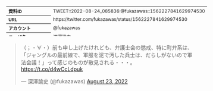 <table style="font-size: 9pt; width: 610px; margin-bottom: 20px; height: 80px;">
<tbody>
    <tr>
        <th align=left>資料ID</th>
        <td align=left>TWEET::2022-08-24_085836:@fukazawas::1562227841629974530</td>
    </tr>
    <tr>
        <th align=left>URL</th>
        <td align=left>https://twitter.com/fukazawas/status/1562227841629974530</td>
    </tr>
    <tr>
        <th align=left>アカウント</th>
        <td align=left>@fukazawas</td>
    </tr>
    <tr>
        <th align=left>ユーザ名</th>
        <td align=left>深澤諭史</td>
    </tr>
    <tr>
        <th align=left>ツイートの記録日時</th>
        <td align=left>created_at 2022-08-24_1123</td>
    </tr>
</tbody>
</table>
<blockquote class="twitter-tweet" data-width="450"  data-lang="ja"><p lang="ja" dir="ltr">（；・∀・）前も申し上げたけれども、弁護士会の懲戒、特に町弁系は、「ジャングルの最前線で、軍服を泥で汚した兵士は、だらしがないので軍法会議！」って感じのものが散見される・・・。 <a href="https://t.co/d4wCcLdpuk">https://t.co/d4wCcLdpuk</a></p>&mdash; 深澤諭史 (@fukazawas) <a href="https://twitter.com/fukazawas/status/1562227841629974530?ref_src=twsrc%5Etfw">August 23, 2022</a></blockquote>
<script async src="https://platform.twitter.com/widgets.js" charset="utf-8"></script>


